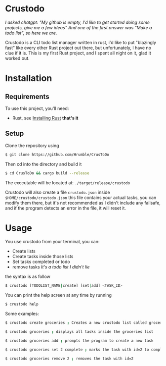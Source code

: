# Crustodo
*I asked chatgpt:
"My github is empty, I'd like to get started doing some projects, give me a few ideas"
And one of the first answer was "Make a todo list", so here we are.*

Crustodo is a CLI todo list manager written in rust, i'd like to put "blazingly fast" like every other Rust project out there, but unfortunately, I have no clue if it is.
This is my first Rust project, and I spent all night on it, glad it worked out.

# Installation
## Requirements
To use this project, you'll need:
- Rust, see [Installing Rust](https://www.rust-lang.org/tools/install)
**that's it** 
## Setup 

Clone the repository using 
```sh 
$ git clone https://github.com/Hrumble/CrusToDo
```

Then cd into the directory and build it
```sh
$ cd CrusToDo && cargo build --release
```

The executable will be located at: `./target/release/crustodo`

Crustodo will also create a file `crustodo.json` inside `$HOME/crustodo/crustodo.json`
this file contains your actual tasks, you can modify them there, but it's not recommended as I didn't
include any failsafe, and if the program detects an error in the file, it will reset it.
# Usage

You use crustodo from your terminal, you can:
- Create lists
- Create tasks inside those lists
- Set tasks completed or todo
- remove tasks
*It's a todo list I didn't lie*

the syntax is as follow
```sh
$ crustodo [TODOLIST_NAME|create] [set|add] <TASK_ID>
```
You can print the help screen at any time by running 
```sh
$ crustodo help
```

Some examples:
```sh
$ crustodo create groceries ; Creates a new crustodo list called groceries

$ crustodo groceries ; displays all tasks inside the groceries list

$ crustodo groceries add ; prompts the program to create a new task

$ crustodo groceries set 2 complete ; marks the task with id=2 to complete

$ crustodo groceries remove 2 ; removes the task with id=2
```


